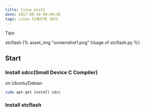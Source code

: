 ```yaml
---
title: linux_mcs51
date: 2017-08-19 08:49:36
tags: Linux 51单片机 SDCC 
---
```

Tips: 
<!--more-->
stcflash
{% asset_img "screenshot1.png" Usage of stcflash.py %}

## Start
### Install sdcc(Small Device C Compiler)
on Ubuntu/Debian 
``` bash
sudo apt-get install sdcc
```

### Install stcflash
